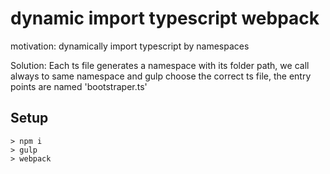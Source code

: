 # dynamic import typescript webpack

motivation: dynamically import typescript by namespaces

Solution:
Each ts file generates a namespace with its folder path, we call always to same namespace and gulp choose the correct ts file, the entry points are named 'bootstraper.ts'

## Setup

    > npm i
    > gulp
    > webpack
